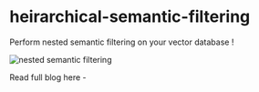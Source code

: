 # heirarchical-semantic-filtering
Perform nested semantic filtering on your vector database !

![nested semantic filtering](https://github.com/darshil3011/heirarchical-semantic-filtering/edit/main/diagram.png)

Read full blog here - 
